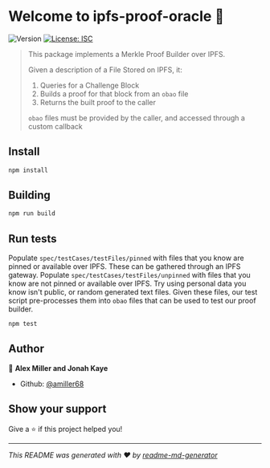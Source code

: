<h1>Welcome to ipfs-proof-oracle 👋</h1>
<p>
  <img alt="Version" src="https://img.shields.io/badge/version-(0.0.1)-blue.svg?cacheSeconds=2592000" />
  <a href="#" target="_blank">
    <img alt="License: ISC" src="https://img.shields.io/badge/License-ISC-yellow.svg" />
  </a>
</p>

> This package implements a Merkle Proof Builder over IPFS.
> 
> Given a description of a File Stored on IPFS, it:
>   1. Queries for a Challenge Block
>   2. Builds a proof for that block from an `obao` file
>   3. Returns the built proof to the caller
> 
> `obao` files must be provided by the caller, and accessed through a custom callback

## Install

```sh
npm install
```

## Building

```sh
npm run build
```

## Run tests
Populate `spec/testCases/testFiles/pinned` with files that you know are pinned or available over IPFS. These can be gathered through an IPFS gateway.
Populate `spec/testCases/testFiles/unpinned` with files that you know are not pinned or available over IPFS. Try using personal data you know isn't public, or random generated text files.
Given these files, our test script pre-processes them into `obao` files that can be used to test our proof builder.
```sh
npm test
```

## Author

👤 **Alex Miller and Jonah Kaye**

* Github: [@amiller68](https://github.com/amiller68)

## Show your support

Give a ⭐️ if this project helped you!

***
_This README was generated with ❤️ by [readme-md-generator](https://github.com/kefranabg/readme-md-generator)_